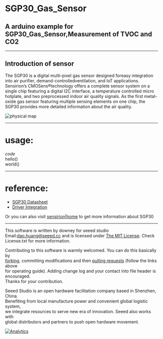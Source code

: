 SGP30_Gas_Sensor  
==================
A arduino example for SGP30_Gas_Sensor,Measurement of TVOC and CO2
------------------------------------------------------------------
***
Introduction of sensor  
----------------------
The SGP30 is a digital multi-pixel gas sensor designed foreasy integration into air purifier,
demand-controlledventilation, and IoT applications. Sensirion’s CMOSens®technology offers a 
complete sensor system on a single chip featuring a digital I2C interface, a temperature 
controlled micro hotplate, and two preprocessed indoor air quality signals. As the first 
metal-oxide gas sensor featuring multiple sensing elements on one chip, the SGP30 provides 
more detailed information about the air quality.  

![physical map](https://github.com/linux-downey/SGP30_Gas_Sensor/blob/master/pictures/SGP30%20physical%20map.png)  
***  
usage:  
===========
*code*  
    hello()  
    world()  
***  
reference:  
============
* [SGP30 Datasheet](https://www.sensirion.com/fileadmin/user_upload/customers/sensirion/Dokumente/9_Gas_Sensors/Sensirion_Gas_Sensors_SGP30_Datasheet_EN.pdf)  
* [Driver Integration](https://www.sensirion.com/fileadmin/user_upload/customers/sensirion/Dokumente/9_Gas_Sensors/Sensirion_Gas_Sensors_SGP30_Driver-Integration-Guide_HW_I2C.pdf)  

Or you can also visit [sensirion|home](https://www.sensirion.com/cn/environmental-sensors/gas-sensors/multi-pixel-gas-sensors/) to get more information about SGP30  


***
This software is written by downey  for seeed studio<br>
Email:dao.huang@seeed.cc
and is licensed under [The MIT License](http://opensource.org/licenses/mit-license.php). Check License.txt for more information.<br>

Contributing to this software is warmly welcomed. You can do this basically by<br>
[forking](https://help.github.com/articles/fork-a-repo), committing modifications and then [pulling requests](https://help.github.com/articles/using-pull-requests) (follow the links above<br>
for operating guide). Adding change log and your contact into file header is encouraged.<br>
Thanks for your contribution.

Seeed Studio is an open hardware facilitation company based in Shenzhen, China. <br>
Benefiting from local manufacture power and convenient global logistic system, <br>
we integrate resources to serve new era of innovation. Seeed also works with <br>
global distributors and partners to push open hardware movement.<br>


[![Analytics](https://ga-beacon.appspot.com/UA-46589105-3/CAN_BUS_Shield)](https://github.com/igrigorik/ga-beacon)
